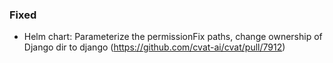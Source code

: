 ### Fixed

- Helm chart: Parameterize the permissionFix paths, change ownership of Django dir to django
  (<https://github.com/cvat-ai/cvat/pull/7912>)
